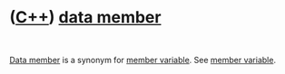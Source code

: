 
 

 

 

 

 

([C++](Cpp.md)) [data member](CppDataMember.md)
=================================================

 

[Data member](CppDataMember.md) is a synonym for [member
variable](CppMemberVariable.md). See [member
variable](CppMemberVariable.md).

 

 

 

 

 

 

